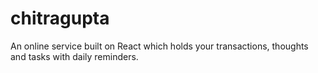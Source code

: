 # chitragupta
An online service built on React which holds your transactions, thoughts and tasks with daily reminders.
